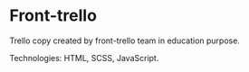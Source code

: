 # Front-trello

Trello copy created by front-trello team in education purpose.

Technologies: HTML, SCSS, JavaScript.
